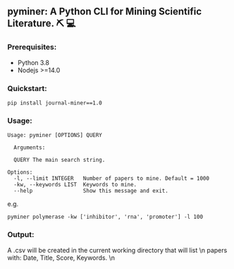 ## pyminer: A Python CLI for Mining Scientific Literature. ⛏ 💻

### Prerequisites:
- Python 3.8
- Nodejs >=14.0

### Quickstart:
```
pip install journal-miner==1.0
```
### Usage:
```
Usage: pyminer [OPTIONS] QUERY

  Arguments:

  QUERY The main search string.

Options:
  -l, --limit INTEGER   Number of papers to mine. Default = 1000
  -kw, --keywords LIST  Keywords to mine.
  --help                Show this message and exit.
```
e.g.
```
pyminer polymerase -kw ['inhibitor', 'rna', 'promoter'] -l 100
```
### Output:
A .csv will be created in the current working directory that will list \n
papers with: Date, Title, Score, Keywords. \n
 
